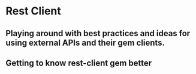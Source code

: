 Rest Client
===========

## Playing around with best practices and ideas for using external APIs and their gem clients.
## Getting to know rest-client gem better
